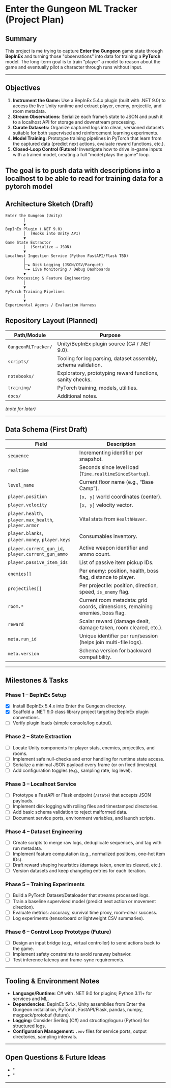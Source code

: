 # Enter the Gungeon ML Tracker (Project Plan)

## Summary

This project is me trying to capture **Enter the Gungeon** game state through **BepInEx** and turning those "observations" into data for training a **PyTorch** model. The long-term goal is to train "player" a model to reason about the game and eventually pilot a character through runs without input.

---

## Objectives

1. **Instrument the Game:** Use a BepInEx 5.4.x plugin (built with .NET 9.0) to access the live Unity runtime and extract player, enemy, projectile, and room metadata.
2. **Stream Observations:** Serialize each frame’s state to JSON and push it to a localhost API for storage and downstream processing.
3. **Curate Datasets:** Organize captured logs into clean, versioned datasets suitable for both supervised and reinforcement learning experiments.
4. **Model Training:** Prototype training pipelines in PyTorch that learn from the captured data (predict next actions, evaluate reward functions, etc.).
5. **Closed-Loop Control (Future):** Investigate how to drive in-game inputs with a trained model, creating a full “model plays the game” loop.

The goal is to push data with descriptions into a localhost to be able to read for training data 
for a pytorch model
---

## Architecture Sketch (Draft)

```
Enter the Gungeon (Unity)
        │
        ▼
BepInEx Plugin (.NET 9.0)
        │  (Hooks into Unity API)
        ▼
Game State Extractor
        │  (Serialize → JSON)
        ▼
Localhost Ingestion Service (Python FastAPI/Flask TBD)
        │
        ├─► Disk Logging (JSON/CSV/Parquet)
        └─► Live Monitoring / Debug Dashboards
        ▼
Data Processing & Feature Engineering
        │
        ▼
PyTorch Training Pipelines
        │
        ▼
Experimental Agents / Evaluation Harness
```

## Repository Layout (Planned)

| Path/Module                | Purpose                                                                 |
|----------------------------|-------------------------------------------------------------------------|
| `GungeonRLTracker/`        | Unity/BepInEx plugin source (C# / .NET 9.0).                            |
| `scripts/`                 | Tooling for log parsing, dataset assembly, schema validation.           |
| `notebooks/`               | Exploratory, prototyping reward functions, sanity checks.               |
| `training/`                | PyTorch training, models, utilities.                                    |
| `docs/`                    | Additional notes.                                                       |

*(note for later)*

---

## Data Schema (First Draft)

| Field                                                | Description                                                                                   |
|------------------------------------------------------|-----------------------------------------------------------------------------------------------|
| `sequence`                                           | Incrementing identifier per snapshot.                                                         |
| `realtime`                                           | Seconds since level load (`Time.realtimeSinceStartup`).                                        |
| `level_name`                                         | Current floor name (e.g., “Base Camp”).                                                       |
| `player.position`                                    | `[x, y]` world coordinates (center).                                                          |
| `player.velocity`                                    | `[x, y]` velocity vector.                                                                     |
| `player.health`, `player.max_health`, `player.armor` | Vital stats from `HealthHaver`.                                                               |
| `player.blanks`, `player.money`, `player.keys`       | Consumables inventory.                                                                        |
| `player.current_gun_id`, `player.current_gun_ammo`   | Active weapon identifier and ammo count.                                                      |
| `player.passive_item_ids`                            | List of passive item pickup IDs.                                                              |
| `enemies[]`                                          | Per enemy: position, health, boss flag, distance to player.                                   |
| `projectiles[]`                                      | Per projectile: position, direction, speed, `is_enemy` flag.                                  |
| `room.*`                                             | Current room metadata: grid coords, dimensions, remaining enemies, boss flag.                 |
| `reward`                                             | Scalar reward (damage dealt, damage taken, room cleared, etc.).                               |
| `meta.run_id`                                        | Unique identifier per run/session (helps join multi-file logs).                               |
| `meta.version`                                       | Schema version for backward compatibility.                                                    |

---

## Milestones & Tasks

### Phase 1 – BepInEx Setup
- [x] Install BepInEx 5.4.x into Enter the Gungeon directory.
- [x] Scaffold a .NET 9.0 class library project targeting BepInEx plugin conventions.
- [ ] Verify plugin loads (simple console/log output).

### Phase 2 – State Extraction
- [ ] Locate Unity components for player stats, enemies, projectiles, and rooms.
- [ ] Implement safe null-checks and error handling for runtime state access.
- [ ] Serialize a minimal JSON payload every frame (or on fixed timestep).
- [ ] Add configuration toggles (e.g., sampling rate, log level).

### Phase 3 – Localhost Service
- [ ] Prototype a FastAPI or Flask endpoint (`/state`) that accepts JSON payloads.
- [ ] Implement disk logging with rolling files and timestamped directories.
- [ ] Add basic schema validation to reject malformed data.
- [ ] Document service ports, environment variables, and launch scripts.

### Phase 4 – Dataset Engineering
- [ ] Create scripts to merge raw logs, deduplicate sequences, and tag with run metadata.
- [ ] Implement feature computation (e.g., normalized positions, one-hot item IDs).
- [ ] Draft reward shaping heuristics (damage taken, enemies cleared, etc.).
- [ ] Version datasets and keep changelog entries for each iteration.

### Phase 5 – Training Experiments
- [ ] Build a PyTorch Dataset/Dataloader that streams processed logs.
- [ ] Train a baseline supervised model (predict next action or movement direction).
- [ ] Evaluate metrics: accuracy, survival time proxy, room-clear success.
- [ ] Log experiments (tensorboard or lightweight CSV summaries).

### Phase 6 – Control Loop Prototype (Future)
- [ ] Design an input bridge (e.g., virtual controller) to send actions back to the game.
- [ ] Implement safety constraints to avoid runaway behavior.
- [ ] Test inference latency and frame-sync requirements.

---

## Tooling & Environment Notes

- **Language/Runtime:** C# with .NET 9.0 for plugins; Python 3.11+ for services and ML.
- **Dependencies:** BepInEx 5.4.x, Unity assemblies from Enter the Gungeon installation, PyTorch, FastAPI/Flask, pandas, numpy, msgpack/protobuf (future).
- **Logging:** Consider Serilog (C#) and structlog/loguru (Python) for structured logs.
- **Configuration Management:** `.env` files for service ports, output directories, sampling intervals.

---

## Open Questions & Future Ideas

- ''
- ''
  
---
